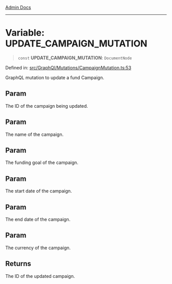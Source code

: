 [Admin Docs](/)

***

# Variable: UPDATE\_CAMPAIGN\_MUTATION

> `const` **UPDATE\_CAMPAIGN\_MUTATION**: `DocumentNode`

Defined in: [src/GraphQl/Mutations/CampaignMutation.ts:53](https://github.com/gautam-divyanshu/talawa-admin/blob/10f2081e01fc4f6c0767e35f8c4ed3f09fb1baac/src/GraphQl/Mutations/CampaignMutation.ts#L53)

GraphQL mutation to update a fund Campaign.

## Param

The ID of the campaign being updated.

## Param

The name of the campaign.

## Param

The funding goal of the campaign.

## Param

The start date of the campaign.

## Param

The end date of the campaign.

## Param

The currency of the campaign.

## Returns

The ID of the updated campaign.
